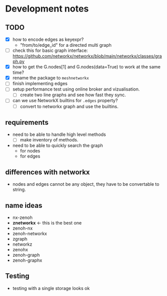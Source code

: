 # Development notes

## TODO

- [x] how to encode edges as keyexpr?
  - "from/to/edge_id" for a directed multi graph
- [ ] check this for basic graph interface: <https://github.com/networkx/networkx/blob/main/networkx/classes/graph.py>
- [x] how to get the G.nodes[1] and G.nodes(data=True) to work at the same time?
- [x] rename the package to `meshnetworkx`
- [ ] finish implementing edges
- [ ] setup performance test using online broker and vizualisation.
  - [ ] create two line graphs and see how fast they sync.
- [ ] can we use NetworkX builtins for `.edges` property?
  - [ ] convert to networkx graph and use the builtins.

## requirements

- need to be able to handle high level methods
  - [ ] make inventory of methods.
- need to be able to quickly search the graph
  - for nodes
  - for edges

## differences with networkx

- nodes and edges cannot be any object, they have to be convertable to string.

## name ideas

- nx-zenoh
- **znetworkx** <- this is the best one
- zenoh-nx
- zenoh-networkx
- zgraph
- networkz
- zenohx
- zenoh-graph
- zenoh-graphx

## Testing
- testing with a single storage looks ok
